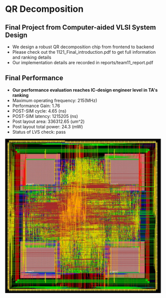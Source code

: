 # QR Decomposition
## Final Project from Computer-aided VLSI System Design
- We design a robust QR decomposition chip from frontend to backend
- Please check out the 1121_Final_introduction.pdf to get full information and ranking details
- Our implementation details are recorded in reports/team11_report.pdf

## Final Performance
- **Our performance evaluation reaches IC-design engineer level in TA's ranking**
- Maximum operating frequency: 215(MHz)
- Performance Gain: 1.76
- POST-SIM cycle: 4.65 (ns)
- POST-SIM latency: 1215205 (ns)
- Post layout area: 336312.65 (um^2)
- Post layout total power: 24.3 (mW)
- Status of LVS check: pass

![image](./layout_result.jpg)
